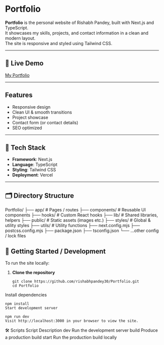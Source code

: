 # Portfolio

**Portfolio** is the personal website of Rishabh Pandey, built with Next.js and TypeScript.  
It showcases my skills, projects, and contact information in a clean and modern layout.  
The site is responsive and styled using Tailwind CSS.

---

## 🔗 Live Demo

[My Portfolio](https://rishabhpandey-portfolio-web.vercel.app/)

---
## Features

- Responsive design   
- Clean UI & smooth transitions  
- Project showcase  
- Contact form (or contact details)  
- SEO optimized

---
## 📂 Tech Stack

- **Framework**: Next.js  
- **Language**: TypeScript  
- **Styling**: Tailwind CSS  
- **Deployment**: Vercel  

---

## 🗂 Directory Structure

Portfolio/
├── app/ # Pages / routes
├── components/ # Reusable UI components
├── hooks/ # Custom React hooks
├── lib/ # Shared libraries, helpers
├── public/ # Static assets (images etc.)
├── styles/ # Global & utility styles
├── utils/ # Utility functions
├── next.config.mjs
├── postcss.config.mjs
├── package.json
├── tsconfig.json
└── ...other config / lock files


## 🚀 Getting Started / Development

To run the site locally:

1. **Clone the repository**

   ```
   git clone https://github.com/rishabhpandey30/Portfolio.git
   cd Portfolio
Install dependencies
```
npm install
Start development server

npm run dev
Visit http://localhost:3000 in your browser to view the site.
```
🛠 Scripts
Script	Description
dev	Run the development server
build	Produce a production build
start	Run the production build locally
